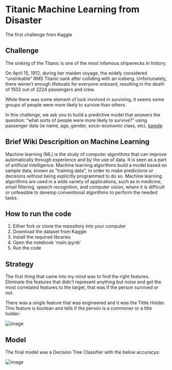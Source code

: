 # Titanic Machine Learning from Disaster
The first challenge from Kaggle


## Challenge

The sinking of the Titanic is one of the most infamous shipwrecks in history.

On April 15, 1912, during her maiden voyage, the widely considered “unsinkable” RMS Titanic sank after colliding with an iceberg. Unfortunately, there weren’t enough lifeboats for everyone onboard, resulting in the death of 1502 out of 2224 passengers and crew.

While there was some element of luck involved in surviving, it seems some groups of people were more likely to survive than others.

In this challenge, we ask you to build a predictive model that answers the question: “what sorts of people were more likely to survive?” using passenger data (ie name, age, gender, socio-economic class, etc). [kaggle](https://www.kaggle.com/c/titanic)

## Brief Wiki Descripition on Machine Learning

Machine learning (ML) is the study of computer algorithms that can improve automatically through experience and by the use of data. It is seen as a part of artificial intelligence. Machine learning algorithms build a model based on sample data, known as "training data", in order to make predictions or decisions without being explicitly programmed to do so. Machine learning algorithms are used in a wide variety of applications, such as in medicine, email filtering, speech recognition, and computer vision, where it is difficult or unfeasible to develop conventional algorithms to perform the needed tasks.


## How to run the code

1. Either fork or clone the repository into your computer
2. Download the dataset from Kaggle
3. Install the required libraries
4. Open the notebook 'main.ipynb'
5. Run the code

## Strategy

The first thing that came into my mind was to find the right features. Eliminate the features that didn't represent anything but noise and get the most correlated features to the target, that was if the person survived or not.

There was a single feature that was engineered and it was the Tittle Holder. This feature is boolean and tells if the person is a commoner or a title holder:

![image](https://user-images.githubusercontent.com/83870535/129712681-77619a34-519f-4912-a7df-754f815beaf6.png)

## Model

The final model was a Decision Tree Classifier with the below accuracys:

![image](https://user-images.githubusercontent.com/83870535/129712562-85b0b4af-342a-461d-a078-8df4a43f54bf.png)




